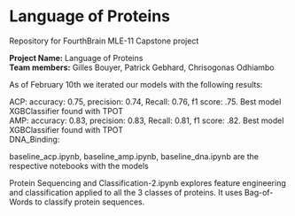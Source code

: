 # Language of Proteins
Repository for FourthBrain MLE-11 Capstone project 

**Project Name:** Language of Proteins <br />
**Team members:** Gilles Bouyer, Patrick Gebhard, Chrisogonas Odhiambo

As of February 10th we iterated our models with the following results:<br />

ACP: accuracy: 0.75, precision: 0.74, Recall: 0.76, f1 score: .75. Best model XGBClassifier found with TPOT<br/>
AMP: accuracy: 0.83, precision: 0.83, Recall: 0.81, f1 score: .82. Best model XGBClassifier found with TPOT<br/>
DNA_Binding: <br />

baseline_acp.ipynb, baseline_amp.ipynb, baseline_dna.ipynb are the respective notebooks with the models

Protein Sequencing and Classification-2.ipynb explores feature engineering and classification applied to all the 3 classes of proteins. It uses Bag-of-Words to classify protein sequences.
